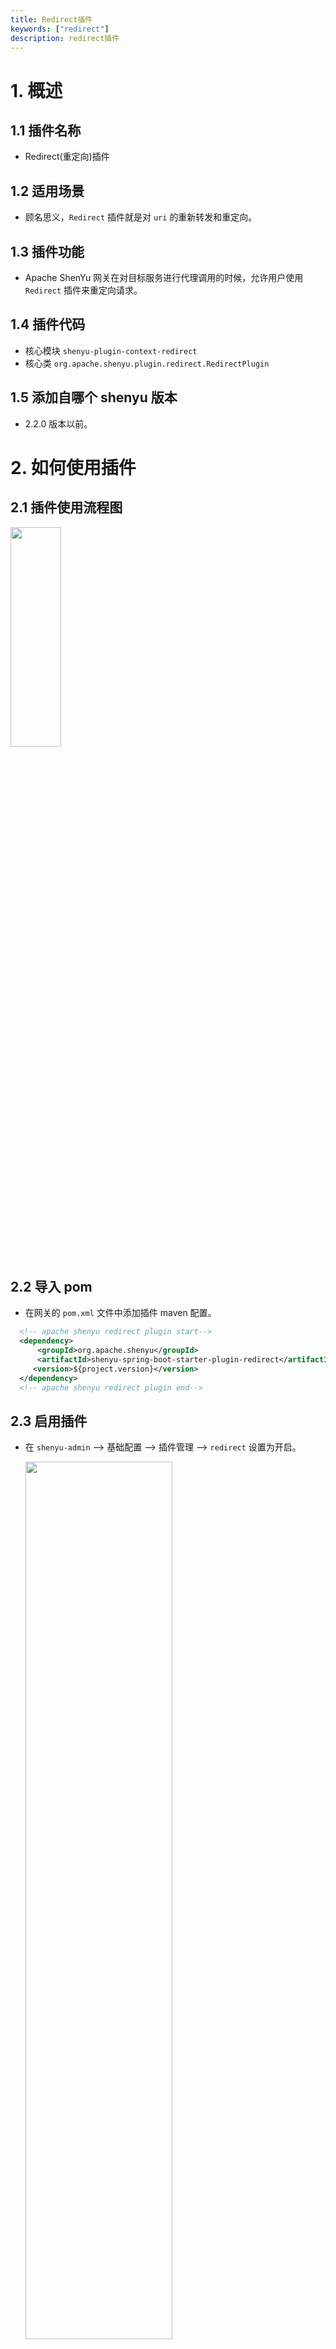 ```yaml
---
title: Redirect插件
keywords: ["redirect"]
description: redirect插件
---
```


# 1. 概述

## 1.1 插件名称

- Redirect(重定向)插件

## 1.2 适用场景

- 顾名思义，`Redirect` 插件就是对 `uri` 的重新转发和重定向。

## 1.3 插件功能

- Apache ShenYu 网关在对目标服务进行代理调用的时候，允许用户使用 `Redirect` 插件来重定向请求。

## 1.4 插件代码

- 核心模块 ```shenyu-plugin-context-redirect```
- 核心类 ```org.apache.shenyu.plugin.redirect.RedirectPlugin```

## 1.5 添加自哪个 shenyu 版本

- 2.2.0 版本以前。

# 2. 如何使用插件

## 2.1 插件使用流程图

<img src="/img/shenyu/plugin/redirect/redirect-procedure-zh.png" width="40%" height="30%" />

## 2.2 导入 pom

- 在网关的 `pom.xml` 文件中添加插件 maven 配置。

```xml
  <!-- apache shenyu redirect plugin start-->
  <dependency>
      <groupId>org.apache.shenyu</groupId>
      <artifactId>shenyu-spring-boot-starter-plugin-redirect</artifactId>
     <version>${project.version}</version>
  </dependency>
  <!-- apache shenyu redirect plugin end-->
```

## 2.3 启用插件

- 在 `shenyu-admin` --> 基础配置 --> 插件管理 --> `redirect` 设置为开启。

  <img src="/img/shenyu/plugin/redirect/redirect-plugin-enable-zh.png" width="70%" height="60%" />

## 2.4 配置插件

- 选择器和规则，只有匹配的请求，才会进行转发和重定向，请参考：[选择器规则管理](../../user-guide/admin-usage/selector-and-rule)。
- `shenyu-admin`插件列表 --> `HttpProcess` --> `Redirect`，先添加选择器，然后添加规则：
- 添加选择器：

  <img src="/img/shenyu/plugin/redirect/redirect-plugin-forward-rule-zh.png" width="70%" height="60%" />

- 添加规则：

  <img src="/img/shenyu/plugin/redirect/redirect-plugin-rule-zh.png" width="70%" height="60%" />

## 2.5 示例

### 2.5.1 重定向

- 我们在 `规则` 配置自定义路径时，应该为一个可达的服务路径。
- 当匹配到请求后，根据自定义的路径，`Apache ShenYu`网关会进行 `308` 服务跳转。
1. 参考[本地部署](https://shenyu.apache.org/zh/docs/deployment/deployment-local)启动 admin 和网关
2. 参考2.2导入 pom 并重启网关
3. 参考2.3启用插件
4. 参考2.4及[选择器规则管理](../../user-guide/admin-usage/selector-and-rule)配置插件规则
5. 接口调用：[示例接口调用](http://localhost:9195/http)
- 调用选择器和规则声明的接口，将会重定向至指定路径。
- 在本例中，将跳转至 [ShenYu 官网](https://shenyu.apache.org)

  <img src="/img/shenyu/plugin/redirect/redirect.png" width="70%" height="60%" />

### 2.5.2 网关自身接口转发

- 当满足匹配规则时，服务内部会使用 `DispatcherHandler` 内部接口转发。
- 要实现网关自身接口转发，我们需要在配置路径使用 `/` 作为前缀开始，具体配置如下图。

  <img src="/img/shenyu/plugin/redirect/demo2-zh.png" width="70%" height="60%" />

# 3. 如何禁用插件

- 在 `shenyu-admin` --> 基础配置 --> 插件管理 --> `Redirect` 设置为禁用。
  
  <img src="/img/shenyu/plugin/redirect/disable-redirect-plugin-zh.png" width="70%" height="60%" />
